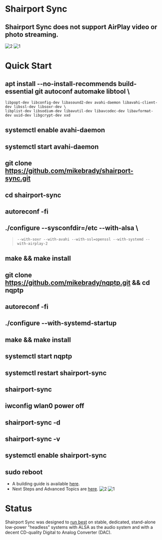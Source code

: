 # Shairport Sync
## Shairport Sync does not support AirPlay video or photo streaming.
![2](https://user-images.githubusercontent.com/119916323/235683100-e9f4253e-2e97-4eb6-ae0a-a79aec5317f5.jpg)
![1](https://user-images.githubusercontent.com/119916323/235683159-96d834bd-38b9-48f4-8921-d8e139756458.JPG)

# Quick Start
## apt install --no-install-recommends build-essential git autoconf automake libtool \
    libpopt-dev libconfig-dev libasound2-dev avahi-daemon libavahi-client-dev libssl-dev libsoxr-dev \
    libplist-dev libsodium-dev libavutil-dev libavcodec-dev libavformat-dev uuid-dev libgcrypt-dev xxd
## systemctl enable avahi-daemon
## systemctl start avahi-daemon
## git clone https://github.com/mikebrady/shairport-sync.git
## cd shairport-sync
## autoreconf -fi
##  ./configure --sysconfdir=/etc --with-alsa \
>     --with-soxr --with-avahi --with-ssl=openssl --with-systemd --with-airplay-2
## make && make install
## git clone https://github.com/mikebrady/nqptp.git && cd nqptp 
## autoreconf -fi
## ./configure --with-systemd-startup
## make && make install 
## systemctl start nqptp
## systemctl restart shairport-sync
## shairport-sync
## iwconfig wlan0 power off
## shairport-sync -d
## shairport-sync -v
## systemctl enable shairport-sync
## sudo reboot

* A building guide is available [here](BUILD.md).
* Next Steps and Advanced Topics are [here](ADVANCED%20TOPICS/README.md).
![2](https://user-images.githubusercontent.com/119916323/235680254-d8875bc7-0cd4-47d0-b0e3-081d8ed331af.jpg)
![1](https://user-images.githubusercontent.com/119916323/235680066-75291086-8d8a-46bd-80e9-25e32671621c.JPG)

# Status
Shairport Sync was designed to [run best](ADVANCED%20TOPICS/GetTheBest.md) on stable, dedicated, stand-alone low-power "headless" systems with ALSA as the audio system and with a decent CD-quality Digital to Analog Converter (DAC).




